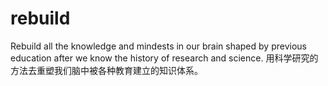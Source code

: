 # rebuild
Rebuild all the knowledge and mindests in our brain shaped by previous education after we know the history of research and science. 用科学研究的方法去重塑我们脑中被各种教育建立的知识体系。
